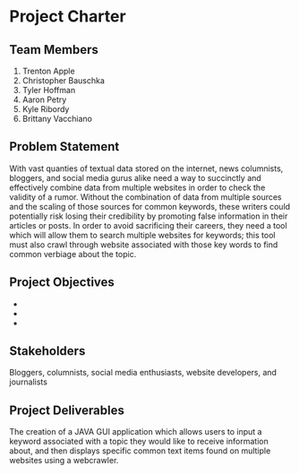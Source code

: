 Project Charter
=====

Team Members
------------------
1. Trenton Apple
2. Christopher Bauschka
3. Tyler Hoffman
4. Aaron Petry
5. Kyle Ribordy
6. Brittany Vacchiano

Problem Statement
------------------
With vast quanties of textual data stored on the internet, news columnists, bloggers, and social media gurus alike need a way to succinctly and effectively combine data from multiple websites in order to check the validity of a rumor. Without the combination of data from multiple sources and the scaling of those sources for common keywords, these writers could potentially risk losing their credibility by promoting false information in their articles or posts. In order to avoid sacrificing their careers, they need a tool which will allow them to search multiple websites for keywords; this tool must also crawl through website associated with those key words to find common verbiage about the topic.

Project Objectives
------------------
*
*
*

Stakeholders
------------------
Bloggers, columnists, social media enthusiasts, website developers, and journalists

Project Deliverables
------------------
The creation of a JAVA GUI application which allows users to input a keyword associated with a topic they would like to receive information about, and then displays specific common text items found on multiple websites using a webcrawler.
